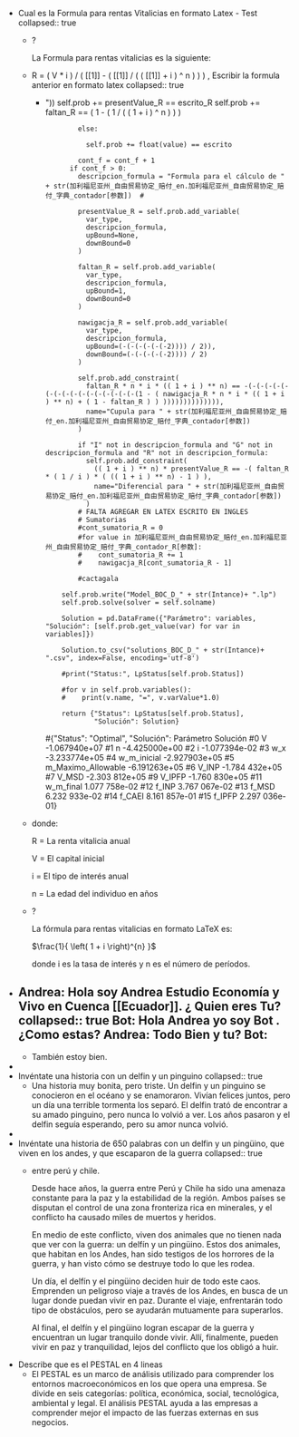 - Cual es la Formula para rentas Vitalicias en formato Latex - Test
  collapsed:: true
	- ?
	  
	  La Formula para rentas vitalicias es la siguiente:
	- R = ( V * i ) / ( [[1]] - ( [[1]] / ( ( [[1]] + i ) ^ n ) ) )  , Escribir la formula anterior en formato latex
	  collapsed:: true
		- "))
		                self.prob += presentValue_R == escrito_R
		                self.prob += faltan_R == ( 1 - ( 1 / ( ( 1 + i ) ^ n ) ) )
		  
		              else:
		  
		                self.prob += float(value) == escrito
		  
		              cont_f = cont_f + 1
		            if cont_f > 0:
		              descripcion_formula = "Formula para el cálculo de " + str(加利福尼亚州_自由贸易协定_赔付_en.加利福尼亚州_自由贸易协定_赔付_字典_contador[参数])  #
		  
		              presentValue_R = self.prob.add_variable(
		                var_type,
		                descripcion_formula,
		                upBound=None,
		                downBound=0
		              )
		  
		              faltan_R = self.prob.add_variable(
		                var_type,
		                descripcion_formula,
		                upBound=1,
		                downBound=0
		              )
		  
		              nawigacja_R = self.prob.add_variable(
		                var_type,
		                descripcion_formula,
		                upBound=(-(-(-(-(-(-2)))) / 2)),
		                downBound=(-(-(-(-(-2)))) / 2)
		              )
		  
		              self.prob.add_constraint(
		                faltan_R * n * i * (( 1 + i ) ** n) == -(-(-(-(-(-(-(-(-(-(-(-(-(-(-(-(-(1 - ( nawigacja_R * n * i * (( 1 + i ) ** n) + ( 1 - faltan_R ) ) )))))))))))))),
		                name="Cupula para " + str(加利福尼亚州_自由贸易协定_赔付_en.加利福尼亚州_自由贸易协定_赔付_字典_contador[参数])
		              )
		  
		              if "I" not in descripcion_formula and "G" not in descripcion_formula and "R" not in descripcion_formula:
		                self.prob.add_constraint(
		                  (( 1 + i ) ** n) * presentValue_R == -( faltan_R * ( 1 / i ) * ( (( 1 + i ) ** n) - 1 ) ),
		                  name="Diferencial para " + str(加利福尼亚州_自由贸易协定_赔付_en.加利福尼亚州_自由贸易协定_赔付_字典_contador[参数])
		                )
		              # FALTA AGREGAR EN LATEX ESCRITO EN INGLES
		              # Sumatorias
		              #cont_sumatoria_R = 0
		              #for value in 加利福尼亚州_自由贸易协定_赔付_en.加利福尼亚州_自由贸易协定_赔付_字典_contador_R[参数]:
		              #    cont_sumatoria_R += 1
		              #    nawigacja_R[cont_sumatoria_R - 1]
		  
		              #cactagala
		  
		          self.prob.write("Model_BOC_D_" + str(Intance)+ ".lp")
		          self.prob.solve(solver = self.solname)
		  
		          Solution = pd.DataFrame({"Parámetro": variables, "Solución": [self.prob.get_value(var) for var in variables]})
		  
		          Solution.to_csv("solutions_BOC_D_" + str(Intance)+ ".csv", index=False, encoding='utf-8')
		  
		          #print("Status:", LpStatus[self.prob.Status])
		  
		          #for v in self.prob.variables():
		          #    print(v.name, "=", v.varValue*1.0)
		  
		          return {"Status": LpStatus[self.prob.Status],
		                  "Solución": Solution}
		  
		  
		  #{"Status": "Optimal", "Solución":    Parámetro      Solución
		  #0                V  -1.067940e+07
		  #1                 n  -4.425000e+00
		  #2                 i  -1.077394e-02
		  #3              w_x  -3.233774e+05
		  #4        w_m_inicial  -2.927903e+05
		  #5  m_Maximo_Allowable  -6.191263e+05
		  #6               V_INP  -1.784 432e+05
		  #7                V_MSD  -2.303 812e+05
		  #9                V_IPFP  -1.760 830e+05
		  #11           w_m_final   1.077 758e-02
		  #12               f_INP   3.767 067e-02
		  #13               f_MSD   6.232 933e-02
		  #14              f_CAEI   8.161 857e-01
		  #15               f_IPFP   2.297 036e-01}
	- donde:
	  
	  R = La renta vitalicia anual
	  
	  V = El capital inicial
	  
	  i = El tipo de interés anual
	  
	  n = La edad del individuo en años
	- ?
	  
	  La fórmula para rentas vitalicias en formato LaTeX es:
	  
	  $\frac{1}{ \left( 1 + i \right)^{n} }$
	  
	  donde i es la tasa de interés y n es el número de períodos.
- Andrea: Hola soy Andrea Estudio Economía y Vivo en Cuenca [[Ecuador]]. ¿ Quien eres Tu?
  collapsed:: true
  Bot: Hola Andrea yo soy Bot .¿Como estas?
  Andrea: Todo Bien y tu?
  Bot:
	-
	- También estoy bien.
-
- Invéntate una historia con un delfin y un pinguino
  collapsed:: true
	- Una historia muy bonita, pero triste. Un delfin y un pinguino se conocieron en el océano y se enamoraron. Vivían felices juntos, pero un día una terrible tormenta los separó. El delfin trató de encontrar a su amado pinguino, pero nunca lo volvió a ver. Los años pasaron y el delfin seguía esperando, pero su amor nunca volvió.
-
- Invéntate una historia de 650 palabras con un delfin y un pingüino, que viven en los andes, y que escaparon de la guerra
  collapsed:: true
	- entre perú y chile.
	  
	  Desde hace años, la guerra entre Perú y Chile ha sido una amenaza constante para la paz y la estabilidad de la región. Ambos países se disputan el control de una zona fronteriza rica en minerales, y el conflicto ha causado miles de muertos y heridos.
	  
	  En medio de este conflicto, viven dos animales que no tienen nada que ver con la guerra: un delfín y un pingüino. Estos dos animales, que habitan en los Andes, han sido testigos de los horrores de la guerra, y han visto cómo se destruye todo lo que les rodea.
	  
	  Un día, el delfín y el pingüino deciden huir de todo este caos. Emprenden un peligroso viaje a través de los Andes, en busca de un lugar donde puedan vivir en paz. Durante el viaje, enfrentarán todo tipo de obstáculos, pero se ayudarán mutuamente para superarlos.
	  
	  Al final, el delfín y el pingüino logran escapar de la guerra y encuentran un lugar tranquilo donde vivir. Allí, finalmente, pueden vivir en paz y tranquilidad, lejos del conflicto que los obligó a huir.
- Describe que es el PESTAL en 4 lineas
	- El PESTAL es un marco de análisis utilizado para comprender los entornos macroeconómicos en los que opera una empresa. Se divide en seis categorías: política, económica, social, tecnológica, ambiental y legal. El análisis PESTAL ayuda a las empresas a comprender mejor el impacto de las fuerzas externas en sus negocios.